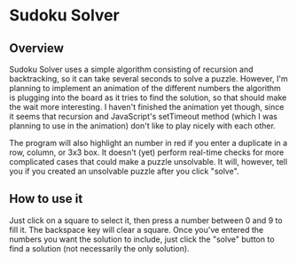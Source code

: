 # Sudoku Solver

## Overview
Sudoku Solver uses a simple algorithm consisting of recursion and backtracking,
so it can take several seconds to solve a puzzle. However, I'm planning to
implement an animation of the different numbers the algorithm is plugging
into the board as it tries to find the solution, so that should make the wait
more interesting.  I haven't finished the animation yet though, since it seems
that recursion and JavaScript's setTimeout method (which I was planning to use
in the animation) don't like to play nicely with each other.

The program will also highlight an number in red if you enter a duplicate in a
row, column, or 3x3 box. It doesn't (yet) perform real-time checks for more
complicated cases that could make a puzzle unsolvable. It will, however, tell
you if you created an unsolvable puzzle after you click "solve".

## How to use it
Just click on a square to select it, then press a number between 0 and 9 to fill
it. The backspace key will clear a square. Once you've entered the numbers you
want the solution to include, just click the "solve" button to find a solution
(not necessarily the only solution).
